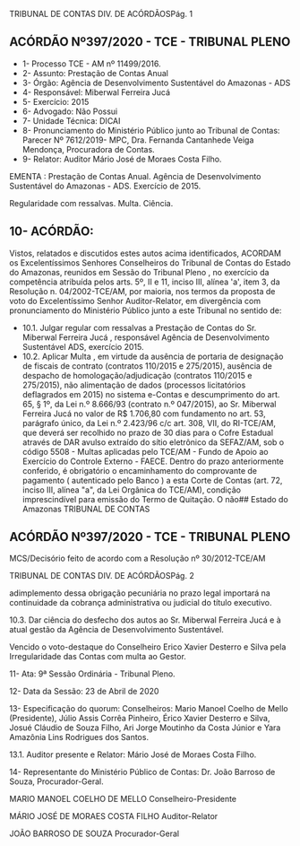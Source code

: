 TRIBUNAL DE CONTAS DIV. DE ACÓRDÃOSPág. 1

## ACÓRDÃO Nº397/2020 - TCE - TRIBUNAL PLENO

- 1- Processo TCE - AM nº 11499/2016.
- 2- Assunto: Prestação de Contas Anual
- 3- Órgão: Agência de Desenvolvimento Sustentável do Amazonas - ADS
- 4- Responsável: Miberwal Ferreira Jucá
- 5- Exercício: 2015
- 6- Advogado: Não Possui
- 7- Unidade Técnica: DICAI
- 8- Pronunciamento do Ministério Público junto ao  Tribunal  de  Contas: Parecer  Nº 7612/2019- MPC, Dra. Fernanda Cantanhede Veiga Mendonça, Procuradora de Contas.
- 9- Relator: Auditor Mário José de Moraes Costa Filho.

EMENTA :  Prestação  de  Contas  Anual.  Agência  de Desenvolvimento Sustentável do Amazonas - ADS. Exercício de 2015.

Regularidade com ressalvas. Multa. Ciência.

## 10-  ACÓRDÃO:

Vistos, relatados e discutidos estes autos acima identificados, ACORDAM os Excelentíssimos Senhores Conselheiros do Tribunal de Contas do Estado do Amazonas, reunidos em Sessão do Tribunal Pleno , no exercício da competência atribuída pelos arts. 5º, II e 11, inciso III, alínea 'a', item 3, da Resolução n. 04/2002-TCE/AM, por maioria, nos termos da proposta de voto do Excelentíssimo Senhor Auditor-Relator, em divergência com pronunciamento do Ministério Público junto a este Tribunal no sentido de:

- 10.1. Julgar regular com ressalvas a Prestação de Contas do Sr. Miberwal Ferreira Jucá , responsável Agência de Desenvolvimento Sustentável ADS, exercício 2015.
- 10.2. Aplicar  Multa ,  em  virtude da  ausência  de  portaria  de  designação  de fiscais de contrato (contratos 110/2015  e  275/2015), ausência  de despacho de homologação/adjudicação (contratos 110/2015 e 275/2015), não alimentação de dados  (processos licitatórios deflagrados em 2015) no sistema e-Contas e descumprimento do art. 65, § 1º, da Lei n.º 8.666/93 (contrato n.º 047/2015), ao Sr. Miberwal Ferreira Jucá no  valor  de R$ 1.706,80 com fundamento no art. 53, parágrafo único, da Lei n.º 2.423/96 c/c art. 308, VII, do RI-TCE/AM, que deverá ser recolhido no prazo de 30 dias  para  o  Cofre  Estadual  através  de  DAR  avulso  extraído  do  sítio eletrônico  da  SEFAZ/AM,  sob  o  código  5508  -  Multas  aplicadas  pelo TCE/AM - Fundo de Apoio ao Exercício do Controle Externo - FAECE. Dentro do prazo anteriormente conferido, é obrigatório o encaminhamento do comprovante de pagamento ( autenticado pelo Banco ) a esta Corte de Contas  (art.  72,  inciso  III,  alínea  "a",  da  Lei  Orgânica  do  TCE/AM), condição  imprescindível  para  emissão  do  Termo  de  Quitação.  O  não## Estado do Amazonas TRIBUNAL DE CONTAS

## ACÓRDÃO Nº397/2020 - TCE - TRIBUNAL PLENO

MCS/Decisório feito de acordo com a Resolução nº 30/2012-TCE/AM

TRIBUNAL DE CONTAS DIV. DE ACÓRDÃOSPág. 2

adimplemento dessa obrigação  pecuniária  no  prazo  legal  importará  na continuidade da cobrança administrativa ou judicial do título executivo.

10.3. Dar ciência do desfecho dos autos ao Sr. Miberwal Ferreira Jucá e à atual gestão da Agência de Desenvolvimento Sustentável.

Vencido  o  voto-destaque  do  Conselheiro  Erico  Xavier  Desterro  e  Silva  pela Irregularidade das Contas com multa ao Gestor.

11-  Ata: 9ª Sessão Ordinária - Tribunal Pleno.

12-  Data da Sessão: 23 de Abril de 2020

13-  Especificação do quorum: Conselheiros: Mario Manoel Coelho de Mello (Presidente), Júlio Assis Corrêa Pinheiro, Érico Xavier Desterro e Silva, Josué Cláudio de Souza Filho, Ari Jorge Moutinho da Costa Júnior e Yara Amazônia Lins Rodrigues dos Santos.

13.1. Auditor presente e Relator: Mário José de Moraes Costa Filho.

14-  Representante  do  Ministério  Público  de  Contas: Dr. João  Barroso  de  Souza, Procurador-Geral.

MARIO MANOEL COELHO DE MELLO Conselheiro-Presidente

MÁRIO JOSÉ DE MORAES COSTA FILHO Auditor-Relator

JOÃO BARROSO DE SOUZA Procurador-Geral